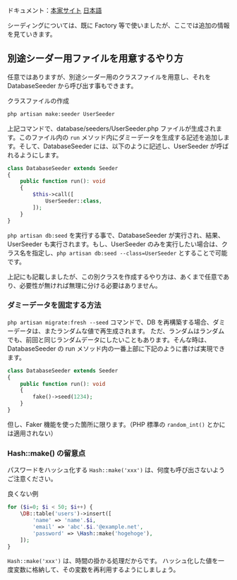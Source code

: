 ドキュメント：[本家サイト](https://laravel.com/docs/11.x/seeding) [日本語](https://readouble.com/laravel/11.x/ja/seeding.html)

シーディングについては、既に Factory 等で使いましたが、ここでは追加の情報を見ていきます。

## 別途シーダー用ファイルを用意するやり方
任意ではありますが、別途シーダー用のクラスファイルを用意し、それを DatabaseSeeder から呼び出す事もできます。

クラスファイルの作成
```bash
php artisan make:seeder UserSeeder
```

上記コマンドで、database/seeders/UserSeeder.php ファイルが生成されます。このファイル内の `run` メソッド内にダミーデータを生成する記述を追加します。そして、DatabaseSeeder には、以下のように記述し、UserSeeder が呼ばれるようにします。

```php
class DatabaseSeeder extends Seeder
{
    public function run(): void
    {
        $this->call([
            UserSeeder::class,
        ]);
    }
}
```

`php artisan db:seed` を実行する事で、DatabaseSeeder が実行され、結果、UserSeeder も実行されます。もし、UserSeeder のみを実行したい場合は、クラス名を指定し、`php artisan db:seed --class=UserSeeder` とすることで可能です。

上記にも記載しましたが、この別クラスを作成するやり方は、あくまで任意であり、必要性が無ければ無理に分ける必要はありません。

### ダミーデータを固定する方法
`php artisan migrate:fresh --seed` コマンドで、DB を再構築する場合、ダミーデータは、またランダムな値で再生成されます。
ただ、ランダムはランダムでも、前回と同じランダムデータにしたいこともあります。そんな時は、DatabaseSeeder の run メソッド内の一番上部に下記のように書けば実現できます。

```php
class DatabaseSeeder extends Seeder
{
    public function run(): void
    {
        fake()->seed(1234);
    }
}
```

但し、Faker 機能を使った箇所に限ります。（PHP 標準の `random_int()` とかには適用されない）

### Hash::make() の留意点
パスワードをハッシュ化する `Hash::make('xxx')` は、何度も呼び出さないようご注意ください。

良くない例
```php
for ($i=0; $i < 50; $i++) {
    \DB::table('users')->insert([
        'name' => 'name'.$i,
        'email' => 'abc'.$i.'@example.net',
        'password' => \Hash::make('hogehoge'),
    ]);
}
```

`Hash::make('xxx')` は、時間の掛かる処理だからです。
ハッシュ化した値を一度変数に格納して、その変数を再利用するようにしましょう。